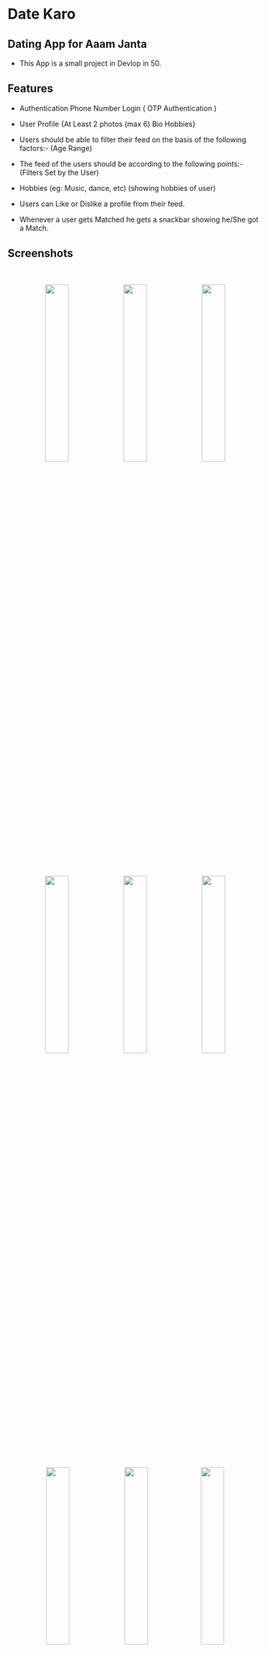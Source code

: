 
# Date Karo

## Dating App for Aaam Janta
 - This App is a small project in Devlop in 50.


## Features

- Authentication 
Phone Number Login ( OTP Authentication )

- User Profile 
 {At Least 2 photos (max 6)
 Bio
 Hobbies}

- Users should be able to filter their feed on the basis of the following factors:-
 (Age Range)

- The feed of the users should be according to the following points:-
 (Filters Set by the User) 
- Hobbies (eg: Music, dance, etc) (showing hobbies of user)

- Users can Like or Dislike a profile from their feed.
- Whenever a user gets Matched he gets a snackbar showing he/She got a Match.

## Screenshots

<br>
<p align="center">
    <img src="assets/Screenshots/onboarding1.jpg" width="30%"></img> <img src="assets/Screenshots/onboarding2.jpg" width="30%"></img> <img src="assets/Screenshots/onboarding3.jpg" width="30%"></img> 
    <br>
    <img src="assets/Screenshots/enter.jpg" width="30%"></img> <img src="assets/Screenshots/studentlogin.jpg" width="30%"></img> <img src="assets/Screenshots/otpscreen.jpg" width="30%"></img>
    <br> 
    <img src="assets/Screenshots/studentregisterform.jpg" width="30%"> </img><img src="assets/Screenshots/tutionregisterform.jpg" width="30%"><img src="assets/Screenshots/applytution.jpg" width="30%"></img>  
    <br>
    <img src="assets/Screenshots/searchtutionby.jpg" width="30%"></img> <img src="assets/Screenshots/enterpin.jpg" width="30%"></img> <img src="assets/Screenshots/tutionlist.jpg" width="30%"></img>
    <br>
    <img src="assets/Screenshots/joinedtutions.jpg" width="30%"></img> <img src="assets/Screenshots/tutiondetails.jpg" width="30%"> </img> <img src="assets/Screenshots/chatwithtution.jpg" width="30%"></img> 
    <br>
    <img src="assets/Screenshots/studentedit.jpg" width="30%"> </img><img src="assets/Screenshots/tutiondrawer.jpg" width="30%"><img src="assets/Screenshots/studentdrawer.jpg" width="30%"></img> 
    


</p>

## Future Implementations
- INTRESED section have chat features and able to exchange media.
- Filter the User feed on Bases of Distance Radius and Gender.


## 💻Tech Stacks 

- Flutter
- Firebase

## 🤓 Contributors 

- [Kapil Kumar](https://github.com/kapilkumar2001)
- [Nishant Andoriya](https://github.com/M-A-D-A-R-A)
